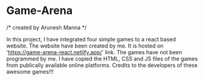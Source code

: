 # Game-Arena
/* created by Arunesh Manna */

In this project, I have integrated four simple games to a react based website. The website have been created by me. It is hosted on 'https://game-arena-react.netlify.app/' link. 
The games have not been programmed by me. I have copied the HTML, CSS and JS files of the games from publically available online platforms. Credits to the developers of these awesome games!!!
